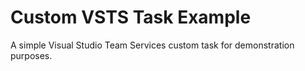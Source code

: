 # Custom VSTS Task Example
A simple Visual Studio Team Services custom task for demonstration purposes.